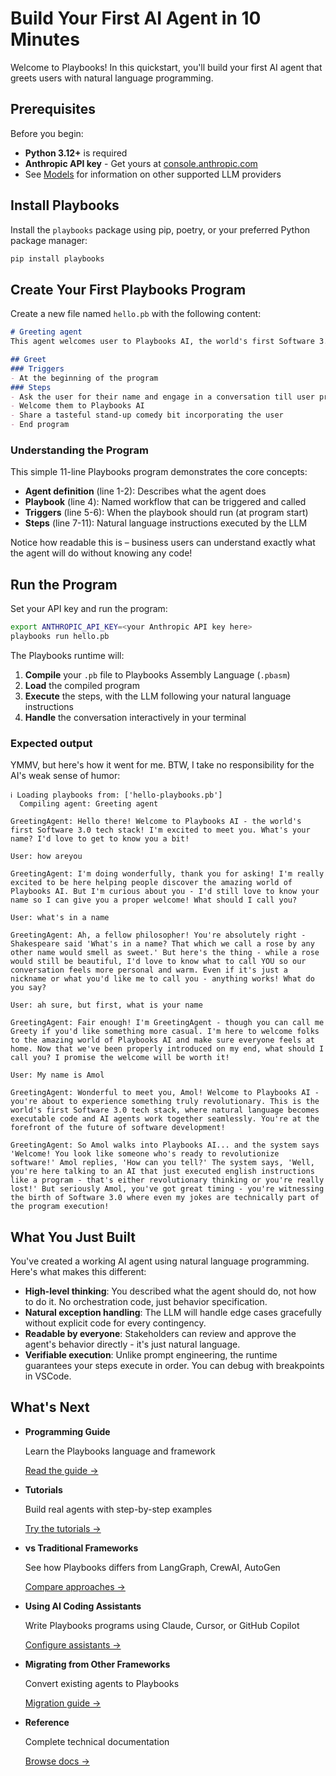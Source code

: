 # Build Your First AI Agent in 10 Minutes

Welcome to Playbooks! In this quickstart, you'll build your first AI agent that greets users with natural language programming.

## Prerequisites

Before you begin:

- **Python 3.12+** is required
- **Anthropic API key** - Get yours at [console.anthropic.com](https://console.anthropic.com/settings/keys)
- See [Models](../reference/models/) for information on other supported LLM providers

## Install Playbooks

Install the `playbooks` package using pip, poetry, or your preferred Python package manager:

```bash
pip install playbooks
```

## Create Your First Playbooks Program

Create a new file named `hello.pb` with the following content:

```markdown
# Greeting agent
This agent welcomes user to Playbooks AI, the world's first Software 3.0 tech stack.

## Greet
### Triggers
- At the beginning of the program
### Steps
- Ask the user for their name and engage in a conversation till user provides name without being pushy
- Welcome them to Playbooks AI
- Share a tasteful stand-up comedy bit incorporating the user
- End program
```

### Understanding the Program

This simple 11-line Playbooks program demonstrates the core concepts:

- **Agent definition** (line 1-2): Describes what the agent does
- **Playbook** (line 4): Named workflow that can be triggered and called
- **Triggers** (line 5-6): When the playbook should run (at program start)
- **Steps** (line 7-11): Natural language instructions executed by the LLM

Notice how readable this is – business users can understand exactly what the agent will do without knowing any code!

## Run the Program

Set your API key and run the program:

```bash
export ANTHROPIC_API_KEY=<your Anthropic API key here>
playbooks run hello.pb
```

The Playbooks runtime will:

1. **Compile** your `.pb` file to Playbooks Assembly Language (`.pbasm`)
1. **Load** the compiled program
1. **Execute** the steps, with the LLM following your natural language instructions
1. **Handle** the conversation interactively in your terminal

### Expected output

YMMV, but here's how it went for me. BTW, I take no responsibility for the AI's weak sense of humor:

```text
ℹ Loading playbooks from: ['hello-playbooks.pb']
  Compiling agent: Greeting agent

GreetingAgent: Hello there! Welcome to Playbooks AI - the world's first Software 3.0 tech stack! I'm excited to meet you. What's your name? I'd love to get to know you a bit!

User: how areyou

GreetingAgent: I'm doing wonderfully, thank you for asking! I'm really excited to be here helping people discover the amazing world of Playbooks AI. But I'm curious about you - I'd still love to know your name so I can give you a proper welcome! What should I call you?

User: what's in a name

GreetingAgent: Ah, a fellow philosopher! You're absolutely right - Shakespeare said 'What's in a name? That which we call a rose by any other name would smell as sweet.' But here's the thing - while a rose would still be beautiful, I'd love to know what to call YOU so our conversation feels more personal and warm. Even if it's just a nickname or what you'd like me to call you - anything works! What do you say?

User: ah sure, but first, what is your name

GreetingAgent: Fair enough! I'm GreetingAgent - though you can call me Greety if you'd like something more casual. I'm here to welcome folks to the amazing world of Playbooks AI and make sure everyone feels at home. Now that we've been properly introduced on my end, what should I call you? I promise the welcome will be worth it!

User: My name is Amol

GreetingAgent: Wonderful to meet you, Amol! Welcome to Playbooks AI - you're about to experience something truly revolutionary. This is the world's first Software 3.0 tech stack, where natural language becomes executable code and AI agents work together seamlessly. You're at the forefront of the future of software development!

GreetingAgent: So Amol walks into Playbooks AI... and the system says 'Welcome! You look like someone who's ready to revolutionize software!' Amol replies, 'How can you tell?' The system says, 'Well, you're here talking to an AI that just executed english instructions like a program - that's either revolutionary thinking or you're really lost!' But seriously Amol, you've got great timing - you're witnessing the birth of Software 3.0 where even my jokes are technically part of the program execution!
```

## What You Just Built

You've created a working AI agent using natural language programming. Here's what makes this different:

- **High-level thinking**: You described what the agent should do, not how to do it. No orchestration code, just behavior specification.
- **Natural exception handling**: The LLM will handle edge cases gracefully without explicit code for every contingency.
- **Readable by everyone**: Stakeholders can review and approve the agent's behavior directly - it's just natural language.
- **Verifiable execution**: Unlike prompt engineering, the runtime guarantees your steps execute in order. You can debug with breakpoints in VSCode.

## What's Next

- **Programming Guide**

  Learn the Playbooks language and framework

  [Read the guide →](../programming-guide/)

- **Tutorials**

  Build real agents with step-by-step examples

  [Try the tutorials →](../tutorials/)

- **vs Traditional Frameworks**

  See how Playbooks differs from LangGraph, CrewAI, AutoGen

  [Compare approaches →](../reference/playbooks-traditional-comparison/)

- **Using AI Coding Assistants**

  Write Playbooks programs using Claude, Cursor, or GitHub Copilot

  [Configure assistants →](ai-assistants/)

- **Migrating from Other Frameworks**

  Convert existing agents to Playbooks

  [Migration guide →](migrating/)

- **Reference**

  Complete technical documentation

  [Browse docs →](../reference/)
